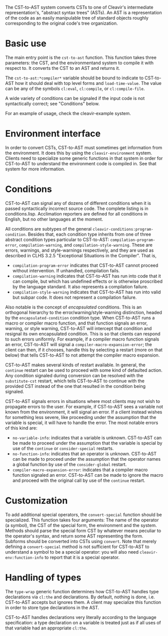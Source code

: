 The CST-to-AST system converts CSTs to one of Cleavir's intermediate representation's, "abstract syntax trees" (ASTs). An AST is a representation of the code as an easily manipulable tree of standard objects roughly corresponding to the original code's tree organization.

# Basic use

The main entry point is the `cst-to-ast` function. This function takes three parameters: the CST, and the environmentand system to compile it with respect to. It converts the CST to an AST and returns it.

The `cst-to-ast:*compiler*` variable should be bound to indicate to CST-to-AST how it should deal with top level forms and `load-time-value`. The value can be any of the symbols `cl:eval`, `cl:compile`, or `cl:compile-file`.

A wide variety of conditions can be signaled if the input code is not syntactically correct; see "Conditions" below.

For an example of usage, check the cleavir-example system.

# Environment interface

In order to convert CSTs, CST-to-AST must sometimes get information from the environment. It does this by using the `cleavir-environment` system. Clients need to specialize some generic functions in that system in order for CST-to-AST to understand the environment code is compiled in. See that system for more information.

# Conditions

CST-to-AST can signal any of dozens of different conditions when it is passed syntactically incorrect source code. The complete listing is in conditions.lisp. Acclimation reporters are defined for all conditions in English, but no other languages at the moment.

All conditions are subtypes of the general `cleavir-conditions:program-condition`. Besides that, each condition type inherits from one of three abstract condition types particular to CST-to-AST: `compilation-program-error`, `compilation-warning`, and `compilation-style-warning`. These are errors, warnings, and style-warnings respectively, and they are used as described in CLHS 3.2.5 "Exceptional Situations in the Compiler". That is,

* `compilation-program-error` indicates that CST-to-AST cannot proceed without intervention. If unhandled, compilation fails.
* `compilation-warning` indicates that CST-to-AST has run into code that it can compile, but which has undefined effects or is otherwise proscribed by the language standard. It also represents a compilation failure.
* `compilation-style-warning` indicates that CST-to-AST has run into valid but subpar code. It does not represent a compilation failure.

Also notable is the concept of _encapsulated_ conditions. This is an orthogonal hierarchy to the error/warning/style-warning distinction, headed by the `encapsulated-condition` condition type. When CST-to-AST runs a macro or compiler macro function, and that function signals an error, warning, or style warning, CST-to-AST will intercept that condition and resignal its own encapsulated condition. This is so that clients can respond to such errors uniformly. For example, if a compiler macro function signals an error, CST-to-AST will signal a `compiler-macro-expansion-error`; the client can then, if it chooses, handle this by selecting a restart (more on that below) that tells CST-to-AST to not attempt the compiler macro expansion.

CST-to-AST makes several kinds of restart available. In general, the `continue` restart can be used to proceed with some kind of defaulted action. Any condition signaled during conversion can be resolved with the `substitute-cst` restart, which tells CST-to-AST to continue with the provided CST instead of the one that resulted in the condition being signaled.

CST-to-AST signals errors in situations where most clients may not wish to propagate errors to the user. For example, if CST-to-AST sees a variable not known from the environment, it will signal an error. If a client instead wishes for something less severe, like proceeding under the assumption that the variable is special, it will have to handle the error. The most notable errors of this kind are:

* `no-variable-info`: indicates that a variable is unknown. CST-to-AST can be made to proceed under the assumption that the variable is special by use of the `continue` or `consider-special` restarts.
* `no-function-info`: indicates that an operator is unknown. CST-to-AST can be made to proceed under the assumption that the operator names a global function by use of the `consider-global` restart.
* `compiler-macro-expansion-error`: indicates that a compiler macro function signaled an error. CST-to-AST can be made to ignore the macro and proceed with the original call by use of the `continue` restart.

# Customization

To add additional special operators, the `convert-special` function should be specialized. This function takes four arguments: The name of the operator (a symbol), the CST of the special form, the environment and the system. Methods should parse the special form CST by whatever means peculiar to the operator's syntax, and return some AST representing the form. Subforms should be converted into CSTs using `convert`. Note that merely defining a `convert-special` method is not sufficient for CST-to-AST to understand a symbol to be a special operator: you will also need `cleavir-env:function-info` to report that it is a special operator.

# Handling of types

The `type-wrap` generic function determines how CST-to-AST handles type declarations via `cl:the` and declarations. By default, nothing is done, i.e. CST-to-AST accepts but ignores them. A client may specialize this function in order to store type declarations in the AST.

CST-to-AST handles declarations very literally according to the language specification: a type declaration on a variable is treated just as if all uses of that variable had an appropriate `cl:the`.
